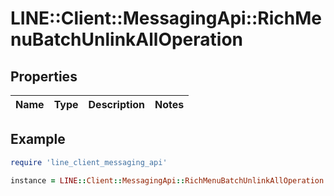 # LINE::Client::MessagingApi::RichMenuBatchUnlinkAllOperation

## Properties

| Name | Type | Description | Notes |
| ---- | ---- | ----------- | ----- |

## Example

```ruby
require 'line_client_messaging_api'

instance = LINE::Client::MessagingApi::RichMenuBatchUnlinkAllOperation.new()
```

